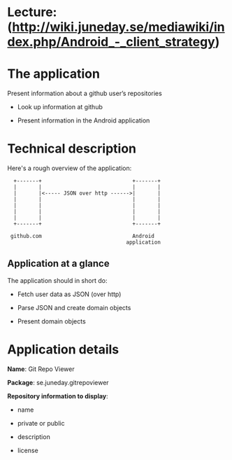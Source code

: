 # Lecture: (http://wiki.juneday.se/mediawiki/index.php/Android_-_client_strategy)


# The application

Present information about a github user’s repositories

* Look up information at github

* Present information in the Android application

# Technical description

Here's a rough overview of the application:
```
  +-------+                             +-------+
  |       |                             |       |
  |       |<----- JSON over http ------>|       |
  |       |                             |       |
  |       |                             |       |
  |       |                             |       |
  |       |                             |       |
  +-------+                             +-------+

 github.com                             Android
                                      application
```

## Application at a glance

The application should in short do:

* Fetch user data as JSON (over http)

* Parse JSON and create domain objects

* Present domain objects


# Application details

__Name__: 		Git Repo Viewer

__Package__: 	se.juneday.gitrepoviewer

__Repository information to display__:

* name

* private or public

* description

* license

